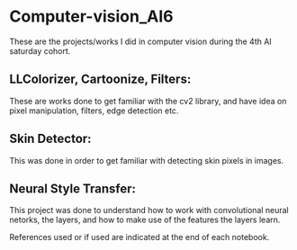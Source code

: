 # Computer-vision_AI6
These are the projects/works I did in computer vision during the 4th AI saturday cohort.

## LLColorizer, Cartoonize, Filters:
These are works done to get familiar with the cv2 library, and have idea on pixel manipulation, filters, edge detection etc. 

## Skin Detector:
This was done in order to get familiar with detecting skin pixels in images.

## Neural Style Transfer:
This project was done to understand how to work with convolutional neural netorks, the layers, and how to make use of the features the layers learn.



References used or if used are indicated at the end of each notebook.

